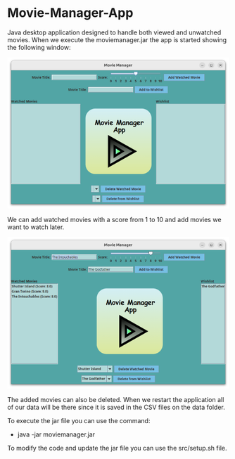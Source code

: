# Movie-Manager-App

Java desktop application designed to handle both viewed and unwatched movies. When we execute the moviemanager.jar the app is started showing the following window:

<img src="results/app_init.png" width="600">

We can add watched movies with a score from 1 to 10 and add movies we want to watch later.

<img src="results/adding_data.png" width="600">

The added movies can also be deleted. When we restart the application all of our data will be there since it is saved in the CSV files on the data folder.

To execute the jar file you can use the command:
* java -jar moviemanager.jar

To modify the code and update the jar file you can use the src/setup.sh file.
